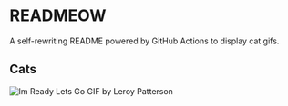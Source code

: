 # READMEOW

A self-rewriting README powered by GitHub Actions to display cat gifs.

## Cats

![Im Ready Lets Go GIF by Leroy Patterson](https://media4.giphy.com/media/CjmvTCZf2U3p09Cn0h/200.gif?cid=9acd02daxu8kvmt8uxilkxqfvqkb11xdftk3idj2ebyatv03&ep=v1_gifs_search&rid=200.gif&ct=g)
